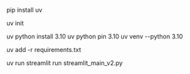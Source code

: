 pip install uv

uv init

uv python install 3.10
uv python pin 3.10
uv venv --python 3.10

uv add -r requirements.txt

uv run streamlit run streamlit_main_v2.py